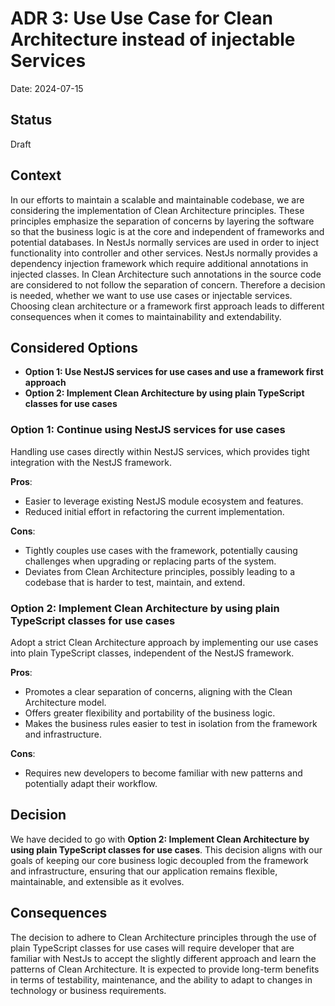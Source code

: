 # ADR 3: Use Use Case for Clean Architecture instead of injectable Services

Date: 2024-07-15

## Status

Draft

## Context

In our efforts to maintain a scalable and maintainable codebase, we are considering the implementation of Clean Architecture principles.
These principles emphasize the separation of concerns by layering the software so that the business logic is at the core and independent of frameworks and potential databases. 
In NestJs normally services are used in order to inject functionality into controller and other services.
NestJs normally provides a dependency injection framework which require additional annotations in injected classes.
In Clean Architecture such annotations in the source code are considered to not follow the separation of concern.
Therefore a decision is needed, whether we want to use use cases or injectable services.
Choosing clean architecture or a framework first approach leads to different consequences when it comes to maintainability and extendability.

## Considered Options

- **Option 1: Use NestJS services for use cases and use a framework first approach**
- **Option 2: Implement Clean Architecture by using plain TypeScript classes for use cases**

### Option 1: Continue using NestJS services for use cases

Handling use cases directly within NestJS services, which provides tight integration with the NestJS framework.

**Pros**:

- Easier to leverage existing NestJS module ecosystem and features.
- Reduced initial effort in refactoring the current implementation.

**Cons**:

- Tightly couples use cases with the framework, potentially causing challenges when upgrading or replacing parts of the system.
- Deviates from Clean Architecture principles, possibly leading to a codebase that is harder to test, maintain, and extend.

### Option 2: Implement Clean Architecture by using plain TypeScript classes for use cases

Adopt a strict Clean Architecture approach by implementing our use cases into plain TypeScript classes, independent of the NestJS framework.

**Pros**:

- Promotes a clear separation of concerns, aligning with the Clean Architecture model.
- Offers greater flexibility and portability of the business logic.
- Makes the business rules easier to test in isolation from the framework and infrastructure.

**Cons**:

- Requires new developers to become familiar with new patterns and potentially adapt their workflow.

## Decision

We have decided to go with **Option 2: Implement Clean Architecture by using plain TypeScript classes for use cases**. 
This decision aligns with our goals of keeping our core business logic decoupled from the framework and infrastructure, ensuring that our application remains flexible, maintainable, and extensible as it evolves.

## Consequences

The decision to adhere to Clean Architecture principles through the use of plain TypeScript classes for use cases will require developer that are familiar with NestJs to accept the slightly different approach and learn the patterns of Clean Architecture. 
It is expected to provide long-term benefits in terms of testability, maintenance, and the ability to adapt to changes in technology or business requirements.

